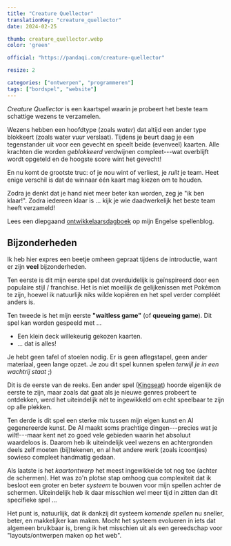 ```yaml
---
title: "Creature Quellector"
translationKey: "creature_quellector"
date: 2024-02-25

thumb: creature_quellector.webp
color: 'green'

official: "https://pandaqi.com/creature-quellector"

resize: 2

categories: ["ontwerpen", "programmeren"]
tags: ["bordspel", "website"]
---
```


_Creature Quellector_ is een kaartspel waarin je probeert het beste team schattige wezens te verzamelen.

Wezens hebben een hoofdtype (zoals _water_) dat altijd een ander type blokkeert (zoals water _vuur_ verslaat). Tijdens je beurt daag je een tegenstander uit voor een gevecht en speelt beide (evenveel) kaarten. Alle krachten die worden _geblokkeerd_ verdwijnen compleet---wat overblijft wordt opgeteld en de hoogste score wint het gevecht!

En nu komt de grootste truc: of je nou wint of verliest, je _ruilt_ je team. Heet enige verschil is dat de winnaar één kaart mag kiezen om te houden.

Zodra je denkt dat je hand niet meer beter kan worden, zeg je "ik ben klaar!". Zodra iedereen klaar is ... kijk je wie daadwerkelijk het beste team heeft verzameld!

Lees een diepgaand [ontwikkelaarsdagboek](https://pandaqi.com/blog/boardgames/creature-quellector) op mijn Engelse spellenblog.

## Bijzonderheden

Ik heb hier expres een beetje omheen gepraat tijdens de introductie, want er zijn **veel** bijzonderheden.

Ten eerste is dit mijn eerste spel dat overduidelijk is geïnspireerd door een populaire stijl / franchise. Het is niet moeilijk de gelijkenissen met Pokémon te zijn, hoewel ik natuurlijk niks wilde kopiëren en het spel verder compléét anders is. 

Ten tweede is het mijn eerste **"waitless game"** (of **queueing game**). Dit spel kan worden gespeeld met ...

* Een klein deck willekeurig gekozen kaarten.
* ... dat is alles!

Je hebt geen tafel of stoelen nodig. Er is geen aflegstapel, geen ander materiaal, geen lange opzet. Je zou dit spel kunnen spelen _terwijl je in een wachtrij staat_ ;)

Dit is de eerste van de reeks. Een ander spel ([Kingseat](/nl/ontwerpen/bordspel/kingseat)) hoorde eigenlijk de eerste te zijn, maar zoals dat gaat als je nieuwe genres probeert te ontdekken, werd het uiteindelijk nét te ingewikkeld om echt speelbaar te zijn op alle plekken.

Ten derde is dit spel een sterke mix tussen mijn eigen kunst en AI gegenereerde kunst. De AI maakt soms prachtige dingen---precies wat je wilt!---maar kent net zo goed vele gebieden waarin het absoluut waardeloos is. Daarom heb ik uiteindelijk veel wezens en achtergronden deels zelf moeten (bij)tekenen, en al het andere werk (zoals icoontjes) sowieso compleet handmatig gedaan.

Als laatste is het _kaartontwerp_ het meest ingewikkelde tot nog toe (achter de schermen). Het was zo'n plotse stap omhoog qua complexiteit dat ik besloot een groter en beter _systeem_ te bouwen voor mijn spellen achter de schermen. Uiteindelijk heb ik daar misschien wel meer tijd in zitten dan dit specifieke spel ...

Het punt is, natuurlijk, dat ik dankzij dit systeem _komende spellen_ nu sneller, beter, en makkelijker kan maken. Mocht het systeem evolueren in iets dat algemeen bruikbaar is, breng ik het misschien uit als een gereedschap voor "layouts/ontwerpen maken op het web".

